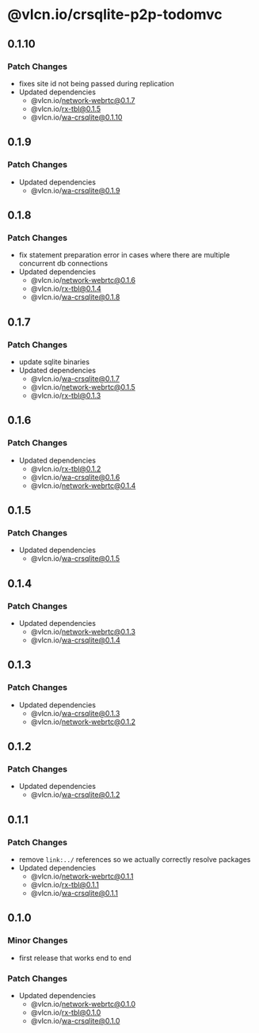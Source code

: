 # @vlcn.io/crsqlite-p2p-todomvc

## 0.1.10

### Patch Changes

- fixes site id not being passed during replication
- Updated dependencies
  - @vlcn.io/network-webrtc@0.1.7
  - @vlcn.io/rx-tbl@0.1.5
  - @vlcn.io/wa-crsqlite@0.1.10

## 0.1.9

### Patch Changes

- Updated dependencies
  - @vlcn.io/wa-crsqlite@0.1.9

## 0.1.8

### Patch Changes

- fix statement preparation error in cases where there are multiple concurrent db connections
- Updated dependencies
  - @vlcn.io/network-webrtc@0.1.6
  - @vlcn.io/rx-tbl@0.1.4
  - @vlcn.io/wa-crsqlite@0.1.8

## 0.1.7

### Patch Changes

- update sqlite binaries
- Updated dependencies
  - @vlcn.io/wa-crsqlite@0.1.7
  - @vlcn.io/network-webrtc@0.1.5
  - @vlcn.io/rx-tbl@0.1.3

## 0.1.6

### Patch Changes

- Updated dependencies
  - @vlcn.io/rx-tbl@0.1.2
  - @vlcn.io/wa-crsqlite@0.1.6
  - @vlcn.io/network-webrtc@0.1.4

## 0.1.5

### Patch Changes

- Updated dependencies
  - @vlcn.io/wa-crsqlite@0.1.5

## 0.1.4

### Patch Changes

- Updated dependencies
  - @vlcn.io/network-webrtc@0.1.3
  - @vlcn.io/wa-crsqlite@0.1.4

## 0.1.3

### Patch Changes

- Updated dependencies
  - @vlcn.io/wa-crsqlite@0.1.3
  - @vlcn.io/network-webrtc@0.1.2

## 0.1.2

### Patch Changes

- Updated dependencies
  - @vlcn.io/wa-crsqlite@0.1.2

## 0.1.1

### Patch Changes

- remove `link:../` references so we actually correctly resolve packages
- Updated dependencies
  - @vlcn.io/network-webrtc@0.1.1
  - @vlcn.io/rx-tbl@0.1.1
  - @vlcn.io/wa-crsqlite@0.1.1

## 0.1.0

### Minor Changes

- first release that works end to end

### Patch Changes

- Updated dependencies
  - @vlcn.io/network-webrtc@0.1.0
  - @vlcn.io/rx-tbl@0.1.0
  - @vlcn.io/wa-crsqlite@0.1.0
